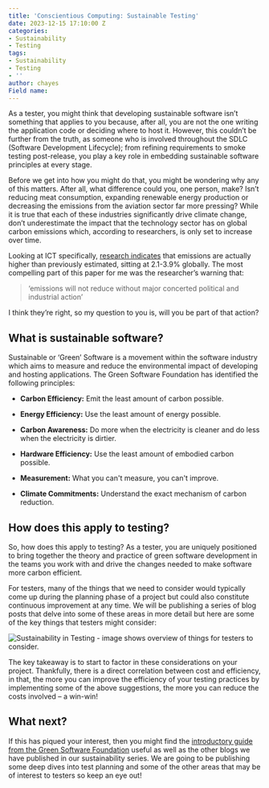 ```yaml
---
title: 'Conscientious Computing: Sustainable Testing'
date: 2023-12-15 17:10:00 Z
categories:
- Sustainability
- Testing
tags:
- Sustainability
- Testing
- ''
author: chayes
Field name: 
---
```


As a tester, you might think that developing sustainable software isn’t something that applies to you because, after all, you are not the one writing the application code or deciding where to host it. However, this couldn’t be further from the truth, as someone who is involved throughout the SDLC (Software Development Lifecycle); from refining requirements to smoke testing post-release, you play a key role in embedding sustainable software principles at every stage.

Before we get into how you might do that, you might be wondering why any of this matters. After all, what difference could you, one person, make? Isn’t reducing meat consumption, expanding renewable energy production or decreasing the emissions from the aviation sector far more pressing? While it is true that each of these industries significantly drive climate change, don’t underestimate the impact that the technology sector has on global carbon emissions which, according to researchers, is only set to increase over time.

Looking at ICT specifically, [research indicates](https://www.cell.com/patterns/pdfExtended/S2666-3899(21)00188-4) that emissions are actually higher than previously estimated, sitting at 2.1-3.9% globally. The most compelling part of this paper for me was the researcher’s warning that:

> ‘emissions will not reduce without major concerted political and industrial action’

I think they’re right, so my question to you is, will you be part of that action?

## What is sustainable software?

Sustainable or ‘Green’ Software is a movement within the software industry which aims to measure and reduce the environmental impact of developing and hosting applications. The Green Software Foundation has identified the following principles:

* **Carbon Efficiency:** Emit the least amount of carbon possible.

* **Energy Efficiency:** Use the least amount of energy possible.

* **Carbon Awareness:** Do more when the electricity is cleaner and do less when the electricity is dirtier.

* **Hardware Efficiency:** Use the least amount of embodied carbon possible.

* **Measurement:** What you can't measure, you can't improve.

* **Climate Commitments:** Understand the exact mechanism of carbon reduction.

## How does this apply to testing?

So, how does this apply to testing? As a tester, you are uniquely positioned to bring together the theory and practice of green software development in the teams you work with and drive the changes needed to make software more carbon efficient.

For testers, many of the things that we need to consider would typically come up during the planning phase of a project but could also constitute continuous improvement at any time. We will be publishing a series of blog posts that delve into some of these areas in more detail but here are some of the key things that testers might consider:

![Sustainability in Testing - image shows overview of things for testers to consider.](/uploads/Sustainability%20in%20Testing.png)

The key takeaway is to start to factor in these considerations on your project. Thankfully, there is a direct correlation between cost and efficiency, in that, the more you can improve the efficiency of your testing practices by implementing some of the above suggestions, the more you can reduce the costs involved – a win-win!

## What next?

If this has piqued your interest, then you might find the [introductory guide from the Green Software Foundation](https://learn.greensoftware.foundation/) useful as well as the other blogs we have published in our sustainability series. We are going to be publishing some deep dives into test planning and some of the other areas that may be of interest to testers so keep an eye out!
